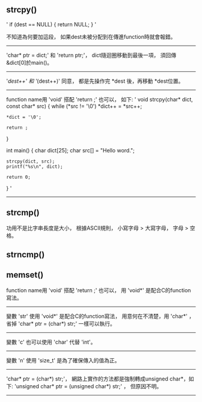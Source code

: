 ## strcpy()
'
if (dest == NULL) {
    return NULL;
}
'

不知道為何要加這段，
如果dest未被分配到在傳進function時就會報錯。

-----

'char* ptr = dict;' 和 'return ptr;'，
dict隨迴圈移動到最後一項，
須回傳&dict[0]於main()。

-----

'*dest++' 和
 '*(dest++)' 同意，
都是先操作完 *dest 後，再移動 *dest位置。

-----

function name用 'void' 搭配 'return ;' 也可以，
如下:
'
void strcpy(char* dict, const char* src) {
    while (*src != '\0')
        *dict++ = *src++;

    *dict = '\0';

    return ;
}

int main() {
    char dict[25];
    char src[] = "Hello word.";

	strcpy(dict, src);
    printf("%s\n", dict);

    return 0;
}
'

-----


## strcmp()
功用不是比字串長度是大小，
根據ASCII規則，
小寫字母 > 大寫字母，
字母 > 空格。


## strncmp()


## memset()
function name用 'void' 搭配 'return ;' 也可以，
用 'void*' 是配合C的function寫法。

-----

變數 'str' 使用 'void*' 是配合C的function寫法，
用意何在不清楚，用 'char*' ，
省掉 'char* ptr = (char*) str;' 一樣可以執行。

-----

變數 'c' 也可以使用 'char' 代替 'int'。

-----

變數 'n' 使用 'size_t' 是為了確保傳入的值為正。

-----

'char* ptr = (char*) str;'，
網路上實作的方法都是強制轉成unsigned char*，如下:
'unsigned char* ptr = (unsigned char*) str;' ，
但原因不明。

-----

